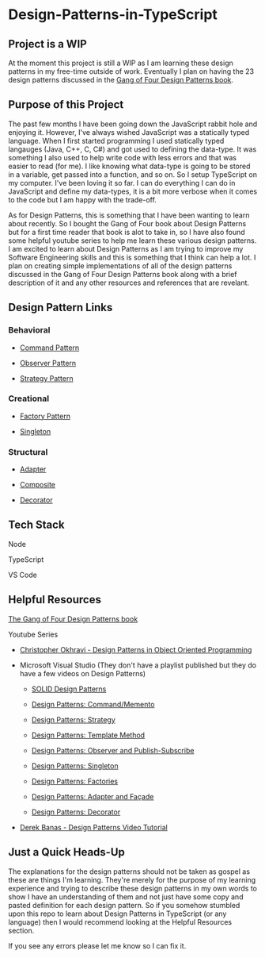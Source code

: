 # Design-Patterns-in-TypeScript 

## Project is a WIP
At the moment this project is still a WIP as I am learning these design patterns in my free-time outside of work. Eventually I plan on having the 23 design patterns discussed in the [Gang of Four Design Patterns book](https://www.amazon.com/Design-Patterns-Object-Oriented-Addison-Wesley-Professional-ebook/dp/B000SEIBB8). 

## Purpose of this Project
The past few months I have been going down the JavaScript rabbit hole and enjoying it. However, I've always wished JavaScript was a statically typed language. When I first started programming I used statically typed langauges (Java, C++, C, C#) and got used to defining the data-type. It was something I also used to help write code with less errors and that was easier to read (for me). I like knowing what data-type is going to be stored in a variable, get passed into a function, and so on. So I setup TypeScript on my computer. I've been loving it so far. I can do everything I can do in JavaScript and define my data-types, it is a bit more verbose when it comes to the code but I am happy with the trade-off. 

As for Design Patterns, this is something that I have been wanting to learn about recently. So I bought the Gang of Four book about Design Patterns but for a first time reader that book is alot to take in, so I have also found some helpful youtube series to help me learn these various design patterns. I am excited to learn about Design Patterns as I am trying to improve my Software Engineering skills and this is something that I think can help a lot. I plan on creating simple implementations of all of the design patterns discussed in the Gang of Four Design Patterns book along with a brief description of it and any other resources and references that are revelant.

## Design Pattern Links

### Behavioral
 * [Command Pattern](https://github.com/Hagnap/Design-Patterns-in-TypeScript/tree/main/Behavioral-Design-Patterns/Command-Pattern)

 * [Observer Pattern](https://github.com/Hagnap/Design-Patterns-in-TypeScript/tree/main/Behavioral-Design-Patterns/Observer-Pattern)

 * [Strategy Pattern](https://github.com/Hagnap/Design-Patterns-in-TypeScript/tree/main/Behavioral-Design-Patterns/Strategy-Pattern)

### Creational 
* [Factory Pattern](https://github.com/Hagnap/Design-Patterns-in-TypeScript/tree/main/Creational-Design-Patterns/Factory-Pattern)

* [Singleton](https://github.com/Hagnap/Design-Patterns-in-TypeScript/tree/main/Creational-Design-Patterns/Singleton-Pattern)
  
### Structural
* [Adapter](https://github.com/Hagnap/Design-Patterns-in-TypeScript/tree/main/Structural-Design-Patterns/Adapter-Pattern)

* [Composite](https://github.com/Hagnap/Design-Patterns-in-TypeScript/tree/main/Structural-Design-Patterns/Composite-Pattern)
  
* [Decorator](https://github.com/Hagnap/Design-Patterns-in-TypeScript/tree/main/Structural-Design-Patterns/Decorator-Pattern)

## Tech Stack

Node

TypeScript

VS Code

## Helpful Resources
[The Gang of Four Design Patterns book](https://www.amazon.com/Design-Patterns-Object-Oriented-Addison-Wesley-Professional-ebook/dp/B000SEIBB8)

Youtube Series

  * [Christopher Okhravi - Design Patterns in Object Oriented Programming](https://www.youtube.com/playlist?list=PLrhzvIcii6GNjpARdnO4ueTUAVR9eMBpc)
  
  * Microsoft Visual Studio (They don't have a playlist published but they do have a few videos on Design Patterns)
    
       - [SOLID Design Patterns](https://www.youtube.com/watch?v=agkWYPUcLpg)
       
       - [Design Patterns: Command/Memento](https://www.youtube.com/watch?v=zRbHlDeon3E)
       
       - [Design Patterns: Strategy](https://www.youtube.com/watch?v=QZIvlny1Onk)
       
       - [Design Patterns: Template Method](https://www.youtube.com/watch?v=MfAvs0n9uMs)
       
       - [Design Patterns: Observer and Publish-Subscribe](https://www.youtube.com/watch?v=72bdaDl4KLM)
       
       - [Design Patterns: Singleton](https://www.youtube.com/watch?v=sbML3xFHRbI)
       
       - [Design Patterns: Factories](https://www.youtube.com/watch?v=JEk7B_GUErc)
       
       - [Design Patterns: Adapter and Façade](https://www.youtube.com/watch?v=XYa0rmRMZ1Q)
       
       - [Design Patterns: Decorator](https://www.youtube.com/watch?v=6PPMR0GWrZQ)

  * [Derek Banas - Design Patterns Video Tutorial](https://www.youtube.com/playlist?list=PLF206E906175C7E07)

## Just a Quick Heads-Up

The explanations for the design patterns should not be taken as gospel as these are things I'm learning. They're merely for the purpose of my learning experience and trying to describe these design patterns in my own words to show I have an understanding of them and not just have some copy and pasted definition for each design pattern. So if you somehow stumbled upon this repo to learn about Design Patterns in TypeScript (or any language) then I would recommend looking at the Helpful Resources section. 

If you see any errors please let me know so I can fix it.
